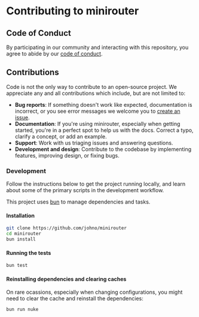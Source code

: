 # Contributing to minirouter

## Code of Conduct

By participating in our community and interacting with this repository, you agree
to abide by our [code of conduct][].

## Contributions

Code is not the only way to contribute to an open-source project.
We appreciate any and all contributions which include, but are not limited to:

- **Bug reports**: If something doesn't work like expected, documentation is incorrect,
  or you see error messages we welcome you to [create an issue][issue].
- **Documentation**: If you're using minirouter, especially when getting started, you're
  in a perfect spot to help us with the docs. Correct a typo, clarify a concept, or add
  an example.
- **Support**: Work with us triaging issues and answering questions.
- **Development and design**: Contribute to the codebase by implementing features, improving
  design, or fixing bugs.

### Development

Follow the instructions below to get the project running locally, and learn about some
of the primary scripts in the development workflow.

This project uses [bun](https://bun.sh) to manage dependencies and tasks.

#### Installation

```sh
git clone https://github.com/johno/minirouter
cd minirouter
bun install
```

#### Running the tests

```sh
bun test
```

#### Reinstalling dependencies and clearing caches

On rare ocassions, especially when changing configurations, you might
need to clear the cache and reinstall the dependencies:

```sh
bun run nuke
```

[code of conduct]: https://github.com/johno/minirouter/blob/main/code-of-conduct.md
[issue]: https://github.com/johno/minirouter/issues/new
